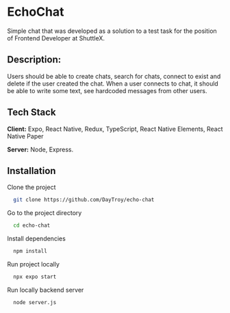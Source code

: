 # EchoChat

Simple chat that was developed as a solution to a test task for the position of Frontend Developer at ShuttleX.

## Description:
Users should be able to create chats, search for chats, connect to exist and delete if the user created the chat. When a user connects to chat, it should be able to write some text, see hardcoded messages from other users.

## Tech Stack

**Client:** Expo, React Native, Redux, TypeScript, React Native Elements, React Native Paper

**Server:** Node, Express.

## Installation
Clone the project
```bash
  git clone https://github.com/DayTroy/echo-chat
```

Go to the project directory
```bash
  cd echo-chat
```

Install dependencies
```bash
  npm install
```

Run project locally 
```bash
  npx expo start
```

Run locally backend server
```bash
  node server.js
```


